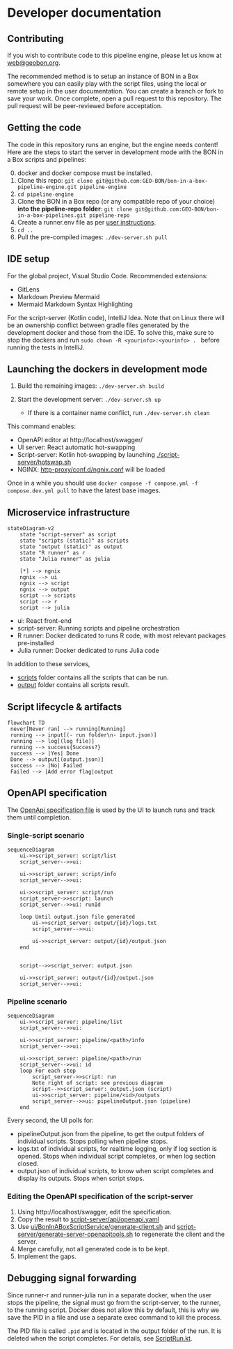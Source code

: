 # Developer documentation

## Contributing

If you wish to contribute code to this pipeline engine, please let us know at web@geobon.org.

The recommended method is to setup an instance of BON in a Box somewhere you can easily play with the script files, using the local or remote setup in the user documentation. You can create a branch or fork to save your work. Once complete, open a pull request to this repository. The pull request will be peer-reviewed before acceptation.

## Getting the code

The code in this repository runs an engine, but the engine needs content! Here are the steps to start the server in development mode with the BON in a Box scripts and pipelines:

0. docker and docker compose must be installed.
1. Clone this repo: `git clone git@github.com:GEO-BON/bon-in-a-box-pipeline-engine.git pipeline-engine`
2. `cd pipeline-engine`
3. Clone the BON in a Box repo (or any compatible repo of your choice) **into the pipeline-repo folder**: `git clone git@github.com:GEO-BON/bon-in-a-box-pipelines.git pipeline-repo`
4. Create a runner.env file as per [user instructions](README-user.md#running-the-servers-locally).
5. `cd ..`
6. Pull the pre-compiled images: `./dev-server.sh pull`

## IDE setup

For the global project, Visual Studio Code. Recommended extensions:

- GitLens
- Markdown Preview Mermaid
- Mermaid Markdown Syntax Highlighting

For the script-server (Kotlin code), IntelliJ Idea. Note that on Linux there will be an ownership conflict between gradle files generated by the development docker and those from the IDE. To solve this, make sure to stop the dockers and run `sudo chown -R <yourinfo>:<yourinfo> . ` before running the tests in IntelliJ.

## Launching the dockers in development mode

1. Build the remaining images: `./dev-server.sh build`

2. Start the development server: `./dev-server.sh up`
    - If there is a container name conflict, run `./dev-server.sh clean`

This command enables:

- OpenAPI editor at http://localhost/swagger/
- UI server: React automatic hot-swapping
- Script-server: Kotlin hot-swapping by launching [./script-server/hotswap.sh](../script-server/hotswap.sh)
- NGINX: [http-proxy/conf.d/ngnix.conf](../http-proxy/conf.d/ngnix.conf) will be loaded

Once in a while you should use `docker compose -f compose.yml -f compose.dev.yml pull` to have the latest base images.

## Microservice infrastructure

```mermaid
stateDiagram-v2
    state "script-server" as script
    state "scripts (static)" as scripts
    state "output (static)" as output
    state "R runner" as r
    state "Julia runner" as julia

    [*] --> ngnix
    ngnix --> ui
    ngnix --> script
    ngnix --> output
    script --> scripts
    script --> r
    script --> julia
```

- ui: React front-end
- script-server: Running scripts and pipeline orchestration
- R runner: Docker dedicated to runs R code, with most relevant packages pre-installed
- Julia runner: Docker dedicated to runs Julia code

In addition to these services,

- [scripts](../scripts/) folder contains all the scripts that can be run.
- [output](../output/) folder contains all scripts result.

## Script lifecycle & artifacts

```mermaid
flowchart TD
 never[Never ran] --> running[Running]
 running --> input[(- run folder\n- input.json)]
 running --> log[(log file)]
 running --> success{Success?}
 success --> |Yes| Done
 Done --> output[(output.json)]
 success --> |No| Failed
 Failed --> |Add error flag|output
```

## OpenAPI specification

The [OpenApi specification file](../script-server/api/openapi.yaml) is used by the UI to launch runs and track them until completion.

### Single-script scenario

```mermaid
sequenceDiagram
    ui->>script_server: script/list
    script_server-->>ui:

    ui->>script_server: script/info
    script_server-->>ui:

    ui->>script_server: script/run
    script_server->>script: launch
    script_server-->>ui: runId

    loop Until output.json file generated
        ui->>script_server: output/{id}/logs.txt
        script_server-->>ui:

        ui->>script_server: output/{id}/output.json
    end


    script-->>script_server: output.json

    ui->>script_server: output/{id}/output.json
    script_server-->>ui:

```

### Pipeline scenario

```mermaid
sequenceDiagram
    ui->>script_server: pipeline/list
    script_server-->>ui:

    ui->>script_server: pipeline/<path>/info
    script_server-->>ui:

    ui->>script_server: pipeline/<path>/run
    script_server-->>ui: id
    loop For each step
        script_server->>script: run
        Note right of script: see previous diagram
        script-->>script_server: output.json (script)
        ui->>script_server: pipeline/<id>/outputs
        script_server-->>ui: pipelineOutput.json (pipeline)
    end

```

Every second, the UI polls for:

- pipelineOutput.json from the pipeline, to get the output folders of individual scripts. Stops polling when pipeline stops.
- logs.txt of individual scripts, for realtime logging, only if log section is opened. Stops when individual script completes, or when log section closed.
- output.json of individual scripts, to know when script completes and display its outputs. Stops when script stops.

### Editing the OpenAPI specification of the script-server

1. Using http://localhost/swagger, edit the specification.
2. Copy the result to [script-server/api/openapi.yaml](../script-server/api/openapi.yaml)
3. Use [ui/BonInABoxScriptService/generate-client.sh](../ui/BonInABoxScriptService/generate-client.sh) and [script-server/generate-server-openapitools.sh](../script-server/generate-server-openapitools.sh) to regenerate the client and the server.
4. Merge carefully, not all generated code is to be kept.
5. Implement the gaps.

## Debugging signal forwarding

Since runner-r and runner-julia run in a separate docker, when the user stops the pipeline, the signal must go from the script-server, to the runner, to the running script. Docker does not allow this by default, this is why we save the PID in a file and use a separate exec command to kill the process.

The PID file is called `.pid` and is located in the output folder of the run. It is deleted when the script completes. For details, see [ScriptRun.kt](./script-server/src/main/kotlin/org/geobon/script/ScriptRun.kt).
